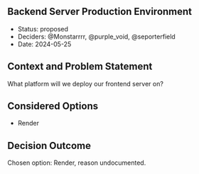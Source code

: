 ## Backend Server Production Environment

* Status: proposed
* Deciders: @Monstarrrr, @purple_void, @seporterfield
* Date: 2024-05-25

## Context and Problem Statement

What platform will we deploy our frontend server on?

## Considered Options

* Render

## Decision Outcome

Chosen option: Render, reason undocumented.